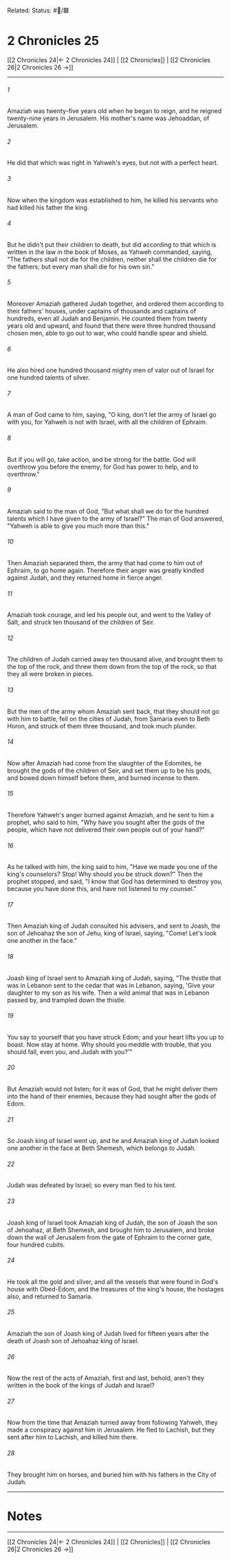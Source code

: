 Related:
Status: #📖/🟥
# 2 Chronicles 25

[[2 Chronicles 24|← 2 Chronicles 24]] | [[2 Chronicles]] | [[2 Chronicles 26|2 Chronicles 26 →]]
***



###### 1 
Amaziah was twenty-five years old when he began to reign, and he reigned twenty-nine years in Jerusalem. His mother's name was Jehoaddan, of Jerusalem. 

###### 2 
He did that which was right in Yahweh's eyes, but not with a perfect heart. 

###### 3 
Now when the kingdom was established to him, he killed his servants who had killed his father the king. 

###### 4 
But he didn't put their children to death, but did according to that which is written in the law in the book of Moses, as Yahweh commanded, saying, "The fathers shall not die for the children, neither shall the children die for the fathers; but every man shall die for his own sin." 

###### 5 
Moreover Amaziah gathered Judah together, and ordered them according to their fathers' houses, under captains of thousands and captains of hundreds, even all Judah and Benjamin. He counted them from twenty years old and upward, and found that there were three hundred thousand chosen men, able to go out to war, who could handle spear and shield. 

###### 6 
He also hired one hundred thousand mighty men of valor out of Israel for one hundred talents of silver. 

###### 7 
A man of God came to him, saying, "O king, don't let the army of Israel go with you, for Yahweh is not with Israel, with all the children of Ephraim. 

###### 8 
But if you will go, take action, and be strong for the battle. God will overthrow you before the enemy; for God has power to help, and to overthrow." 

###### 9 
Amaziah said to the man of God, "But what shall we do for the hundred talents which I have given to the army of Israel?" The man of God answered, "Yahweh is able to give you much more than this." 

###### 10 
Then Amaziah separated them, the army that had come to him out of Ephraim, to go home again. Therefore their anger was greatly kindled against Judah, and they returned home in fierce anger. 

###### 11 
Amaziah took courage, and led his people out, and went to the Valley of Salt, and struck ten thousand of the children of Seir. 

###### 12 
The children of Judah carried away ten thousand alive, and brought them to the top of the rock, and threw them down from the top of the rock, so that they all were broken in pieces. 

###### 13 
But the men of the army whom Amaziah sent back, that they should not go with him to battle, fell on the cities of Judah, from Samaria even to Beth Horon, and struck of them three thousand, and took much plunder. 

###### 14 
Now after Amaziah had come from the slaughter of the Edomites, he brought the gods of the children of Seir, and set them up to be his gods, and bowed down himself before them, and burned incense to them. 

###### 15 
Therefore Yahweh's anger burned against Amaziah, and he sent to him a prophet, who said to him, "Why have you sought after the gods of the people, which have not delivered their own people out of your hand?" 

###### 16 
As he talked with him, the king said to him, "Have we made you one of the king's counselors? Stop! Why should you be struck down?" Then the prophet stopped, and said, "I know that God has determined to destroy you, because you have done this, and have not listened to my counsel." 

###### 17 
Then Amaziah king of Judah consulted his advisers, and sent to Joash, the son of Jehoahaz the son of Jehu, king of Israel, saying, "Come! Let's look one another in the face." 

###### 18 
Joash king of Israel sent to Amaziah king of Judah, saying, "The thistle that was in Lebanon sent to the cedar that was in Lebanon, saying, 'Give your daughter to my son as his wife. Then a wild animal that was in Lebanon passed by, and trampled down the thistle. 

###### 19 
You say to yourself that you have struck Edom; and your heart lifts you up to boast. Now stay at home. Why should you meddle with trouble, that you should fall, even you, and Judah with you?'" 

###### 20 
But Amaziah would not listen; for it was of God, that he might deliver them into the hand of their enemies, because they had sought after the gods of Edom. 

###### 21 
So Joash king of Israel went up, and he and Amaziah king of Judah looked one another in the face at Beth Shemesh, which belongs to Judah. 

###### 22 
Judah was defeated by Israel; so every man fled to his tent. 

###### 23 
Joash king of Israel took Amaziah king of Judah, the son of Joash the son of Jehoahaz, at Beth Shemesh, and brought him to Jerusalem, and broke down the wall of Jerusalem from the gate of Ephraim to the corner gate, four hundred cubits. 

###### 24 
He took all the gold and silver, and all the vessels that were found in God's house with Obed-Edom, and the treasures of the king's house, the hostages also, and returned to Samaria. 

###### 25 
Amaziah the son of Joash king of Judah lived for fifteen years after the death of Joash son of Jehoahaz king of Israel. 

###### 26 
Now the rest of the acts of Amaziah, first and last, behold, aren't they written in the book of the kings of Judah and Israel? 

###### 27 
Now from the time that Amaziah turned away from following Yahweh, they made a conspiracy against him in Jerusalem. He fled to Lachish, but they sent after him to Lachish, and killed him there. 

###### 28 
They brought him on horses, and buried him with his fathers in the City of Judah.

---
# Notes


***
[[2 Chronicles 24|← 2 Chronicles 24]] | [[2 Chronicles]] | [[2 Chronicles 26|2 Chronicles 26 →]]
